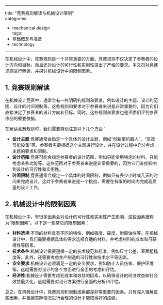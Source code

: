 
---  
title: "竞赛规则解读与机械设计限制"  
categories:  
  - mechanical design  
tags: 
  - 基础概念与准备 
  - technology  
---  

在机械设计中，竞赛规则是一个非常重要的方面。竞赛规则不仅决定了参赛者的设计方向和目标，而且还对设计的可行性和实用性提出了严格的要求。本文将对竞赛规则进行解读，并探讨机械设计中的限制因素。

## 1. 竞赛规则解读

在机械设计竞赛中，通常会有一些明确的规则和要求，例如设计的主题、设计的范围、设计的时间限制等。这些规则和要求对于参赛者来说是非常重要的，因为它们直接决定了参赛者的设计方向和目标。同时，这些规则和要求也是评委们评判参赛作品的重要依据。

在解读竞赛规则时，我们需要特别注意以下几个方面：

- **设计主题**:竞赛通常会指定一个具体的设计主题，例如“创新型机器人”、“高效节能设备”等。参赛者需要根据这个主题进行设计，并在设计过程中充分考虑主题的要求和限制。
- **设计范围**:竞赛可能会规定参赛者的设计范围，例如只能使用特定的材料、只能考虑某些功能等。这些范围对于参赛者来说是非常重要的，因为它们直接影响到设计的可行性和实用性。
- **时间限制**:竞赛通常会规定一个具体的时间限制，例如只有多少小时或几天的时间来完成设计。这对于参赛者来说是一个挑战，需要在有限的时间内完成高质量的设计工作。

## 2. 机械设计中的限制因素

在机械设计中，有很多因素会对设计的可行性和实用性产生影响，这些因素被称为“限制因素”。以下是一些常见的限制因素：

- **材料选择**:不同的材料具有不同的特性，例如强度、硬度、耐腐蚀性等。在机械设计中，我们需要根据具体的需求选择合适的材料，并考虑材料的成本和可获得性等因素。
- **技术条件**:机械设计需要遵循一定的技术规范和标准，例如尺寸公差、表面粗糙度等。此外，还需要考虑生产制造的可行性和技术水平等因素。
- **安全要求**:机械设计必须满足一定的安全要求，例如防止人员伤害、保护环境等。这就需要对设计的各个方面进行全面的考虑和评估。
- **经济性**:机械设计需要考虑到成本和效益的因素，以确保设计的经济效益和社会效益最大化。这就需要对设计方案进行全面的分析和评估。

总之，在机械设计中，竞赛规则和限制因素都是非常重要的因素。只有深入理解这些因素，并根据实际情况进行合理的设计才能取得好的成绩。 
